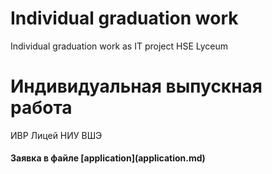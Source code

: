 # Individual graduation work
Individual graduation work as IT project HSE Lyceum


# Индивидуальная выпускная работа
ИВР Лицей НИУ ВШЭ

<h4>Заявка в файле [application](application.md)</h4>
